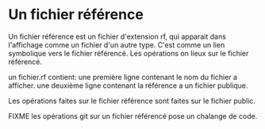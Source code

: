 

#  Un fichier référence 

Un fichier référence est un fichier d'extension rf, qui apparait dans l'affichage comme un fichier d'un autre type.
C'est comme un lien symbolique vers le fichier référencé. Les opérations on lieux sur le fichier référencé. 


un fichier.rf contient:
une première ligne contenant le nom du fichier a afficher.
une deuxième ligne contenant la référence a un fichier publique. 


Les opérations faites sur le fichier référence sont faites sur le fichier public.


FIXME les opérations git sur un fichier référencé pose un chalange de code.
